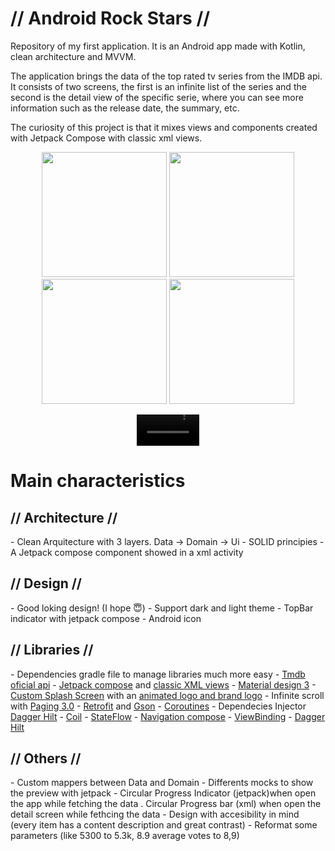 <h1> // Android Rock Stars // </h1>

Repository of my first application. It is an Android app made with Kotlin, clean architecture and MVVM.

The application brings the data of the top rated tv series from the IMDB api. It consists of two screens, the first is an infinite list of the series and the second is the detail view of the specific serie, where you can see more information such as the release date, the summary, etc.

The curiosity of this project is that it mixes views and components created with Jetpack Compose with classic xml views.

<p align="center">
<img width="200" src="https://user-images.githubusercontent.com/108676373/225890538-d40a1aab-508a-410a-9ded-760854dc6a6f.png"> <img width="200" src="https://user-images.githubusercontent.com/108676373/225890508-7ca544dd-f1f6-42ed-90c9-ca293c42fd0e.png"> <img width="200" src="https://user-images.githubusercontent.com/108676373/225890542-68a15b73-b650-4133-83ed-e2b87231dd0c.png"> <img width="200" src="https://user-images.githubusercontent.com/108676373/225890529-a752e88d-8030-4070-9d51-86d8312289d4.png">
</p>

<div align="center">
<video width="100" src="https://user-images.githubusercontent.com/108676373/225919734-c3037c9a-3016-4403-9e64-550a5daf412a.mp4">
</div>
  
<h1> Main characteristics </h1>

<h2> // Architecture // </h2>
- Clean Arquitecture with 3 layers. Data -> Domain  -> Ui
- SOLID principies
- A Jetpack compose component showed in a xml activity

<h2> // Design // </h2>
- Good loking design! (I hope 😇)
- Support dark and light theme
- TopBar indicator with jetpack compose
- Android icon

<h2> // Libraries // </h2>
- Dependencies gradle file to manage libraries much more easy 
- <a href="https://developers.themoviedb.org/3/tv/get-top-rated-tv">Tmdb oficial api</a>
- <a href="https://developer.android.com/jetpack?hl=es-419">Jetpack compose</a> and <a href="https://developer.android.com/develop/ui/views/layout/declaring-layout">classic XML views</a>
- <a href="https://m3.material.io/">Material design 3</a>
- <a href="https://developer.android.com/develop/ui/views/launch/splash-screen">Custom Splash Screen</a> with an <a href="  https://lottiefiles.com/37355-popcorn">animated logo and brand logo</a>
- Infinite scroll with <a href="https://developer.android.com/topic/libraries/architecture/paging/v3-overview?hl=es-419">Paging 3.0</a>
- <a href="https://square.github.io/retrofit/">Retrofit</a> and <a href="https://github.com/google/gson">Gson</a>
- <a href="https://developer.android.com/kotlin/coroutines?hl=es-419">Coroutines</a>
- Dependecies Injector <a href="https://developer.android.com/training/dependency-injection/hilt-android?hl=es-419">Dagger Hilt</a>
- <a href="https://coil-kt.github.io/coil/">Coil</a>
- <a href="https://developer.android.com/kotlin/flow/stateflow-and-sharedflow?hl=es-419">StateFlow</a>
- <a href="https://developer.android.com/jetpack/compose/navigation?hl=es-419">Navigation compose</a>
- <a href="https://developer.android.com/topic/libraries/view-binding?hl=es-419">ViewBinding</a>
- <a href="https://developer.android.com/training/dependency-injection/hilt-android?hl=es-419">Dagger Hilt</a>

<h2> // Others // </h2>
- Custom mappers between Data and Domain
- Differents mocks to show the preview with jetpack
- Circular Progress Indicator (jetpack)when open the app while fetching the data
. Circular Progress bar (xml) when open the detail screen while fethcing the data
- Design with accesibility in mind (every item has a content description and great contrast)
- Reformat some parameters (like 5300 to 5.3k, 8.9 average votes to 8,9)
 

